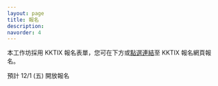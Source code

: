 ```yaml
---
layout: page
title: 報名
description:
navorder: 4
---
```


本工作坊採用 KKTIX 報名表單，您可在下方或[點選連結](http://odw.kktix.cc/events/rdmw2023)至 KKTIX 報名網頁報名。

預計 12/1 (五) 開放報名 
